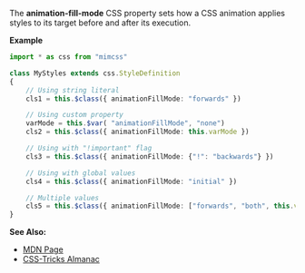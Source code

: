 The **animation-fill-mode** CSS property sets how a CSS animation applies styles to its target before and after its execution.

**Example**

```typescript
import * as css from "mimcss"

class MyStyles extends css.StyleDefinition
{
    // Using string literal
    cls1 = this.$class({ animationFillMode: "forwards" })

    // Using custom property
    varMode = this.$var( "animationFillMode", "none")
    cls2 = this.$class({ animationFillMode: this.varMode })

    // Using with "!important" flag
    cls3 = this.$class({ animationFillMode: {"!": "backwards"} })

    // Using with global values
    cls4 = this.$class({ animationFillMode: "initial" })

    // Multiple values
    cls5 = this.$class({ animationFillMode: ["forwards", "both", this.varMode] })
}
```

**See Also:**
- <a href="https://developer.mozilla.org/en-US/docs/Web/CSS/animation-fill-mode" target="mdn">MDN Page</a>
- <a href="https://css-tricks.com/almanac/properties/a/animation" target="css-tricks">CSS-Tricks Almanac</a>

